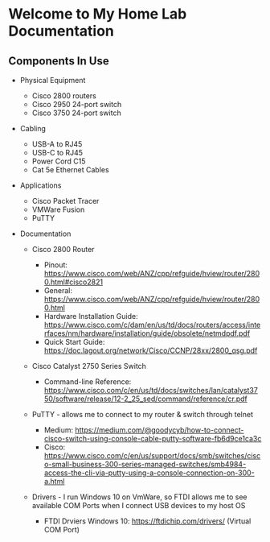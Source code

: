 # Welcome to My Home Lab Documentation

## Components In Use
- Physical Equipment
    - Cisco 2800 routers
    - Cisco 2950 24-port switch
    - Cisco 3750 24-port switch

- Cabling
    - USB-A to RJ45
    - USB-C to RJ45
    - Power Cord C15
    - Cat 5e Ethernet Cables

- Applications
    - Cisco Packet Tracer 
    - VMWare Fusion
    - PuTTY

- Documentation
    - Cisco 2800 Router
        - Pinout:                       https://www.cisco.com/web/ANZ/cpp/refguide/hview/router/2800.html#cisco2821
        - General:                      https://www.cisco.com/web/ANZ/cpp/refguide/hview/router/2800.html
        - Hardware Installation Guide:  https://www.cisco.com/c/dam/en/us/td/docs/routers/access/interfaces/nm/hardware/installation/guide/obsolete/netmdpdf.pdf
        - Quick Start Guide:            https://doc.lagout.org/network/Cisco/CCNP/28xx/2800_qsg.pdf
    
    - Cisco Catalyst 2750 Series Switch
        - Command-line Reference: https://www.cisco.com/c/en/us/td/docs/switches/lan/catalyst3750/software/release/12-2_25_sed/command/reference/cr.pdf
    
    - PuTTY - allows me to connect to my router & switch through telnet
        - Medium: https://medium.com/@goodycyb/how-to-connect-cisco-switch-using-console-cable-putty-software-fb6d9ce1ca3c
        - Cisco: https://www.cisco.com/c/en/us/support/docs/smb/switches/cisco-small-business-300-series-managed-switches/smb4984-access-the-cli-via-putty-using-a-console-connection-on-300-a.html

    - Drivers - I run Windows 10 on VmWare, so FTDI allows me to see available COM Ports when I connect USB devices to my host OS
        - FTDI Drviers Windows 10: https://ftdichip.com/drivers/    (Virtual COM Port)